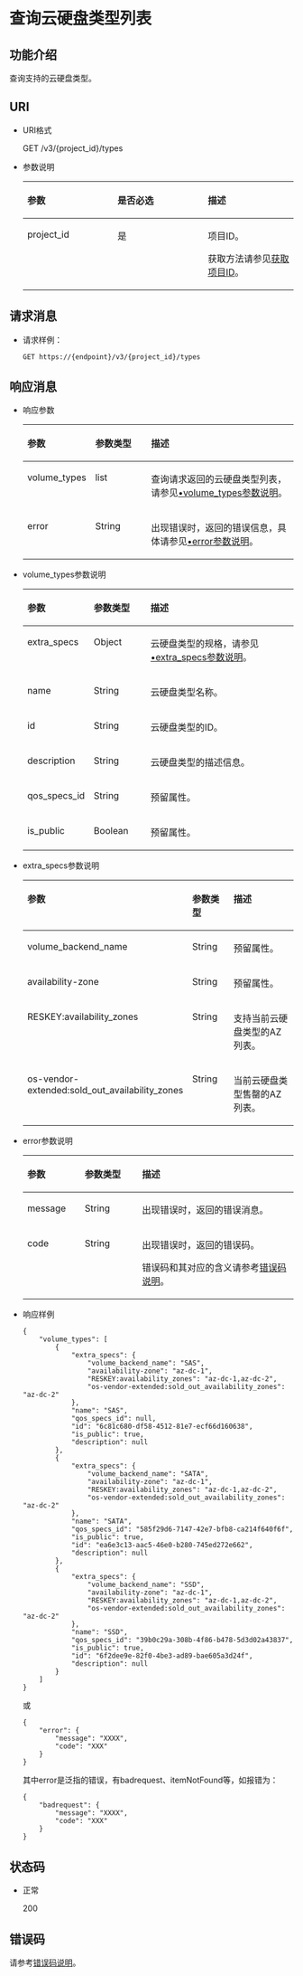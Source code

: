 # 查询云硬盘类型列表<a name="zh-cn_topic_0102647905"></a>

## 功能介绍<a name="section18389930"></a>

查询支持的云硬盘类型。

## URI<a name="section31291646"></a>

-   URI格式

    GET /v3/\{project\_id\}/types

-   参数说明

    <a name="table57434139"></a>
    <table><thead align="left"><tr id="row461342"><th class="cellrowborder" valign="top" width="33.33333333333333%" id="mcps1.1.4.1.1"><p id="p37368736"><a name="p37368736"></a><a name="p37368736"></a>参数</p>
    </th>
    <th class="cellrowborder" valign="top" width="33.33333333333333%" id="mcps1.1.4.1.2"><p id="p6968762"><a name="p6968762"></a><a name="p6968762"></a>是否必选</p>
    </th>
    <th class="cellrowborder" valign="top" width="33.33333333333333%" id="mcps1.1.4.1.3"><p id="p27598869"><a name="p27598869"></a><a name="p27598869"></a>描述</p>
    </th>
    </tr>
    </thead>
    <tbody><tr id="row20915929"><td class="cellrowborder" valign="top" width="33.33333333333333%" headers="mcps1.1.4.1.1 "><p id="p16468652"><a name="p16468652"></a><a name="p16468652"></a>project_id</p>
    </td>
    <td class="cellrowborder" valign="top" width="33.33333333333333%" headers="mcps1.1.4.1.2 "><p id="p58892473"><a name="p58892473"></a><a name="p58892473"></a>是</p>
    </td>
    <td class="cellrowborder" valign="top" width="33.33333333333333%" headers="mcps1.1.4.1.3 "><p id="p5560998"><a name="p5560998"></a><a name="p5560998"></a>项目ID。</p>
    <p id="p55811451337"><a name="p55811451337"></a><a name="p55811451337"></a>获取方法请参见<a href="获取项目ID.md">获取项目ID</a>。</p>
    </td>
    </tr>
    </tbody>
    </table>


## 请求消息<a name="section13189358"></a>

-   请求样例：

    ```
    GET https://{endpoint}/v3/{project_id}/types
    ```


## 响应消息<a name="section51595365"></a>

-   响应参数

    <a name="zh-cn_topic_0020235131_table157189144113"></a>
    <table><thead align="left"><tr id="zh-cn_topic_0020235131_row37118915416"><th class="cellrowborder" valign="top" width="21.43%" id="mcps1.1.4.1.1"><p id="zh-cn_topic_0020235131_p671295419"><a name="zh-cn_topic_0020235131_p671295419"></a><a name="zh-cn_topic_0020235131_p671295419"></a>参数</p>
    </th>
    <th class="cellrowborder" valign="top" width="21.43%" id="mcps1.1.4.1.2"><p id="zh-cn_topic_0020235131_p47159114117"><a name="zh-cn_topic_0020235131_p47159114117"></a><a name="zh-cn_topic_0020235131_p47159114117"></a>参数类型</p>
    </th>
    <th class="cellrowborder" valign="top" width="57.14%" id="mcps1.1.4.1.3"><p id="zh-cn_topic_0020235131_p1671199174116"><a name="zh-cn_topic_0020235131_p1671199174116"></a><a name="zh-cn_topic_0020235131_p1671199174116"></a>描述</p>
    </th>
    </tr>
    </thead>
    <tbody><tr id="zh-cn_topic_0020235131_row177120964114"><td class="cellrowborder" valign="top" width="21.43%" headers="mcps1.1.4.1.1 "><p id="zh-cn_topic_0020235131_p14711298413"><a name="zh-cn_topic_0020235131_p14711298413"></a><a name="zh-cn_topic_0020235131_p14711298413"></a>volume_types</p>
    </td>
    <td class="cellrowborder" valign="top" width="21.43%" headers="mcps1.1.4.1.2 "><p id="zh-cn_topic_0020235131_p971892416"><a name="zh-cn_topic_0020235131_p971892416"></a><a name="zh-cn_topic_0020235131_p971892416"></a>list</p>
    </td>
    <td class="cellrowborder" valign="top" width="57.14%" headers="mcps1.1.4.1.3 "><p id="zh-cn_topic_0020235131_p157117910419"><a name="zh-cn_topic_0020235131_p157117910419"></a><a name="zh-cn_topic_0020235131_p157117910419"></a>查询请求返回的云硬盘类型列表，请参见<a href="#zh-cn_topic_0020235131_li61994451201537">•volume_types参数说明</a>。</p>
    </td>
    </tr>
    <tr id="zh-cn_topic_0020235131_row971797416"><td class="cellrowborder" valign="top" width="21.43%" headers="mcps1.1.4.1.1 "><p id="zh-cn_topic_0020235131_p129522216412"><a name="zh-cn_topic_0020235131_p129522216412"></a><a name="zh-cn_topic_0020235131_p129522216412"></a>error</p>
    </td>
    <td class="cellrowborder" valign="top" width="21.43%" headers="mcps1.1.4.1.2 "><p id="zh-cn_topic_0020235131_p1595262111415"><a name="zh-cn_topic_0020235131_p1595262111415"></a><a name="zh-cn_topic_0020235131_p1595262111415"></a>String</p>
    </td>
    <td class="cellrowborder" valign="top" width="57.14%" headers="mcps1.1.4.1.3 "><p id="zh-cn_topic_0020235131_p109527215417"><a name="zh-cn_topic_0020235131_p109527215417"></a><a name="zh-cn_topic_0020235131_p109527215417"></a>出现错误时，返回的错误信息，具体请参见<a href="#zh-cn_topic_0020235131_li0419202382514">•error参数说明</a>。</p>
    </td>
    </tr>
    </tbody>
    </table>

-   <a name="zh-cn_topic_0020235131_li61994451201537"></a>volume\_types参数说明

    <a name="zh-cn_topic_0020235131_table5015685217931"></a>
    <table><thead align="left"><tr id="zh-cn_topic_0020235131_row3525603317931"><th class="cellrowborder" valign="top" width="21.45%" id="mcps1.1.4.1.1"><p id="zh-cn_topic_0020235131_p3716642517931"><a name="zh-cn_topic_0020235131_p3716642517931"></a><a name="zh-cn_topic_0020235131_p3716642517931"></a>参数</p>
    </th>
    <th class="cellrowborder" valign="top" width="21.41%" id="mcps1.1.4.1.2"><p id="zh-cn_topic_0020235131_p459600531514"><a name="zh-cn_topic_0020235131_p459600531514"></a><a name="zh-cn_topic_0020235131_p459600531514"></a>参数类型</p>
    </th>
    <th class="cellrowborder" valign="top" width="57.14%" id="mcps1.1.4.1.3"><p id="zh-cn_topic_0020235131_p4241583117931"><a name="zh-cn_topic_0020235131_p4241583117931"></a><a name="zh-cn_topic_0020235131_p4241583117931"></a>描述</p>
    </th>
    </tr>
    </thead>
    <tbody><tr id="zh-cn_topic_0020235131_row1313028517931"><td class="cellrowborder" valign="top" width="21.45%" headers="mcps1.1.4.1.1 "><p id="zh-cn_topic_0020235131_p5692013517931"><a name="zh-cn_topic_0020235131_p5692013517931"></a><a name="zh-cn_topic_0020235131_p5692013517931"></a>extra_specs</p>
    </td>
    <td class="cellrowborder" valign="top" width="21.41%" headers="mcps1.1.4.1.2 "><p id="zh-cn_topic_0020235131_p317768361514"><a name="zh-cn_topic_0020235131_p317768361514"></a><a name="zh-cn_topic_0020235131_p317768361514"></a>Object</p>
    </td>
    <td class="cellrowborder" valign="top" width="57.14%" headers="mcps1.1.4.1.3 "><p id="zh-cn_topic_0020235131_p5928829717931"><a name="zh-cn_topic_0020235131_p5928829717931"></a><a name="zh-cn_topic_0020235131_p5928829717931"></a>云硬盘类型的规格，请参见<a href="#zh-cn_topic_0020235131_li963595619529">•extra_specs参数说明</a>。</p>
    </td>
    </tr>
    <tr id="zh-cn_topic_0020235131_row6655870217931"><td class="cellrowborder" valign="top" width="21.45%" headers="mcps1.1.4.1.1 "><p id="zh-cn_topic_0020235131_p2254579917931"><a name="zh-cn_topic_0020235131_p2254579917931"></a><a name="zh-cn_topic_0020235131_p2254579917931"></a>name</p>
    </td>
    <td class="cellrowborder" valign="top" width="21.41%" headers="mcps1.1.4.1.2 "><p id="zh-cn_topic_0020235131_p378706671514"><a name="zh-cn_topic_0020235131_p378706671514"></a><a name="zh-cn_topic_0020235131_p378706671514"></a>String</p>
    </td>
    <td class="cellrowborder" valign="top" width="57.14%" headers="mcps1.1.4.1.3 "><p id="zh-cn_topic_0020235131_p1505171317931"><a name="zh-cn_topic_0020235131_p1505171317931"></a><a name="zh-cn_topic_0020235131_p1505171317931"></a>云硬盘类型名称。</p>
    </td>
    </tr>
    <tr id="zh-cn_topic_0020235131_row124769217931"><td class="cellrowborder" valign="top" width="21.45%" headers="mcps1.1.4.1.1 "><p id="zh-cn_topic_0020235131_p3395425317931"><a name="zh-cn_topic_0020235131_p3395425317931"></a><a name="zh-cn_topic_0020235131_p3395425317931"></a>id</p>
    </td>
    <td class="cellrowborder" valign="top" width="21.41%" headers="mcps1.1.4.1.2 "><p id="zh-cn_topic_0020235131_p476251801514"><a name="zh-cn_topic_0020235131_p476251801514"></a><a name="zh-cn_topic_0020235131_p476251801514"></a>String</p>
    </td>
    <td class="cellrowborder" valign="top" width="57.14%" headers="mcps1.1.4.1.3 "><p id="zh-cn_topic_0020235131_p3954068517931"><a name="zh-cn_topic_0020235131_p3954068517931"></a><a name="zh-cn_topic_0020235131_p3954068517931"></a>云硬盘类型的ID。</p>
    </td>
    </tr>
    <tr id="zh-cn_topic_0020235131_row17240824161631"><td class="cellrowborder" valign="top" width="21.45%" headers="mcps1.1.4.1.1 "><p id="zh-cn_topic_0020235131_p54329535161631"><a name="zh-cn_topic_0020235131_p54329535161631"></a><a name="zh-cn_topic_0020235131_p54329535161631"></a>description</p>
    </td>
    <td class="cellrowborder" valign="top" width="21.41%" headers="mcps1.1.4.1.2 "><p id="zh-cn_topic_0020235131_p38616177161631"><a name="zh-cn_topic_0020235131_p38616177161631"></a><a name="zh-cn_topic_0020235131_p38616177161631"></a>String</p>
    </td>
    <td class="cellrowborder" valign="top" width="57.14%" headers="mcps1.1.4.1.3 "><p id="zh-cn_topic_0020235131_p24780220161631"><a name="zh-cn_topic_0020235131_p24780220161631"></a><a name="zh-cn_topic_0020235131_p24780220161631"></a>云硬盘类型的描述信息。</p>
    </td>
    </tr>
    <tr id="zh-cn_topic_0020235131_row1027115162029"><td class="cellrowborder" valign="top" width="21.45%" headers="mcps1.1.4.1.1 "><p id="zh-cn_topic_0020235131_p16087523162029"><a name="zh-cn_topic_0020235131_p16087523162029"></a><a name="zh-cn_topic_0020235131_p16087523162029"></a>qos_specs_id</p>
    </td>
    <td class="cellrowborder" valign="top" width="21.41%" headers="mcps1.1.4.1.2 "><p id="zh-cn_topic_0020235131_p28020971162029"><a name="zh-cn_topic_0020235131_p28020971162029"></a><a name="zh-cn_topic_0020235131_p28020971162029"></a>String</p>
    </td>
    <td class="cellrowborder" valign="top" width="57.14%" headers="mcps1.1.4.1.3 "><p id="zh-cn_topic_0020235131_p34413580162029"><a name="zh-cn_topic_0020235131_p34413580162029"></a><a name="zh-cn_topic_0020235131_p34413580162029"></a><span id="zh-cn_topic_0020235131_text3111131184916"><a name="zh-cn_topic_0020235131_text3111131184916"></a><a name="zh-cn_topic_0020235131_text3111131184916"></a>预留属性。</span></p>
    </td>
    </tr>
    <tr id="zh-cn_topic_0020235131_row12948331162139"><td class="cellrowborder" valign="top" width="21.45%" headers="mcps1.1.4.1.1 "><p id="zh-cn_topic_0020235131_p42181927162139"><a name="zh-cn_topic_0020235131_p42181927162139"></a><a name="zh-cn_topic_0020235131_p42181927162139"></a>is_public</p>
    </td>
    <td class="cellrowborder" valign="top" width="21.41%" headers="mcps1.1.4.1.2 "><p id="zh-cn_topic_0020235131_p61292894162139"><a name="zh-cn_topic_0020235131_p61292894162139"></a><a name="zh-cn_topic_0020235131_p61292894162139"></a>Boolean</p>
    </td>
    <td class="cellrowborder" valign="top" width="57.14%" headers="mcps1.1.4.1.3 "><p id="zh-cn_topic_0020235131_p26369379162139"><a name="zh-cn_topic_0020235131_p26369379162139"></a><a name="zh-cn_topic_0020235131_p26369379162139"></a><span id="zh-cn_topic_0020235131_text10706161911492"><a name="zh-cn_topic_0020235131_text10706161911492"></a><a name="zh-cn_topic_0020235131_text10706161911492"></a>预留属性。</span></p>
    </td>
    </tr>
    </tbody>
    </table>

-   <a name="zh-cn_topic_0020235131_li963595619529"></a>extra\_specs参数说明

    <a name="zh-cn_topic_0020235131_table1763545695210"></a>
    <table><thead align="left"><tr id="zh-cn_topic_0020235131_row16361656165213"><th class="cellrowborder" valign="top" width="21.45%" id="mcps1.1.4.1.1"><p id="zh-cn_topic_0020235131_p1763619566527"><a name="zh-cn_topic_0020235131_p1763619566527"></a><a name="zh-cn_topic_0020235131_p1763619566527"></a>参数</p>
    </th>
    <th class="cellrowborder" valign="top" width="21.41%" id="mcps1.1.4.1.2"><p id="zh-cn_topic_0020235131_p18636105619529"><a name="zh-cn_topic_0020235131_p18636105619529"></a><a name="zh-cn_topic_0020235131_p18636105619529"></a>参数类型</p>
    </th>
    <th class="cellrowborder" valign="top" width="57.14%" id="mcps1.1.4.1.3"><p id="zh-cn_topic_0020235131_p186361556155214"><a name="zh-cn_topic_0020235131_p186361556155214"></a><a name="zh-cn_topic_0020235131_p186361556155214"></a>描述</p>
    </th>
    </tr>
    </thead>
    <tbody><tr id="zh-cn_topic_0020235131_row56365565526"><td class="cellrowborder" valign="top" width="21.45%" headers="mcps1.1.4.1.1 "><p id="zh-cn_topic_0020235131_p063625610529"><a name="zh-cn_topic_0020235131_p063625610529"></a><a name="zh-cn_topic_0020235131_p063625610529"></a>volume_backend_name</p>
    </td>
    <td class="cellrowborder" valign="top" width="21.41%" headers="mcps1.1.4.1.2 "><p id="zh-cn_topic_0020235131_p3636165635219"><a name="zh-cn_topic_0020235131_p3636165635219"></a><a name="zh-cn_topic_0020235131_p3636165635219"></a>String</p>
    </td>
    <td class="cellrowborder" valign="top" width="57.14%" headers="mcps1.1.4.1.3 "><p id="zh-cn_topic_0020235131_p17636185614527"><a name="zh-cn_topic_0020235131_p17636185614527"></a><a name="zh-cn_topic_0020235131_p17636185614527"></a><span id="zh-cn_topic_0020235131_text205233101097"><a name="zh-cn_topic_0020235131_text205233101097"></a><a name="zh-cn_topic_0020235131_text205233101097"></a>预留属性。</span></p>
    </td>
    </tr>
    <tr id="zh-cn_topic_0020235131_row156362568523"><td class="cellrowborder" valign="top" width="21.45%" headers="mcps1.1.4.1.1 "><p id="zh-cn_topic_0020235131_p863675695214"><a name="zh-cn_topic_0020235131_p863675695214"></a><a name="zh-cn_topic_0020235131_p863675695214"></a>availability-zone</p>
    </td>
    <td class="cellrowborder" valign="top" width="21.41%" headers="mcps1.1.4.1.2 "><p id="zh-cn_topic_0020235131_p8636175665214"><a name="zh-cn_topic_0020235131_p8636175665214"></a><a name="zh-cn_topic_0020235131_p8636175665214"></a>String</p>
    </td>
    <td class="cellrowborder" valign="top" width="57.14%" headers="mcps1.1.4.1.3 "><p id="zh-cn_topic_0020235131_p18636356185213"><a name="zh-cn_topic_0020235131_p18636356185213"></a><a name="zh-cn_topic_0020235131_p18636356185213"></a><span id="zh-cn_topic_0020235131_text533914121390"><a name="zh-cn_topic_0020235131_text533914121390"></a><a name="zh-cn_topic_0020235131_text533914121390"></a>预留属性。</span></p>
    </td>
    </tr>
    <tr id="zh-cn_topic_0020235131_row3637135611527"><td class="cellrowborder" valign="top" width="21.45%" headers="mcps1.1.4.1.1 "><p id="zh-cn_topic_0020235131_p163710561529"><a name="zh-cn_topic_0020235131_p163710561529"></a><a name="zh-cn_topic_0020235131_p163710561529"></a>RESKEY:availability_zones</p>
    </td>
    <td class="cellrowborder" valign="top" width="21.41%" headers="mcps1.1.4.1.2 "><p id="zh-cn_topic_0020235131_p166374562525"><a name="zh-cn_topic_0020235131_p166374562525"></a><a name="zh-cn_topic_0020235131_p166374562525"></a>String</p>
    </td>
    <td class="cellrowborder" valign="top" width="57.14%" headers="mcps1.1.4.1.3 "><p id="zh-cn_topic_0020235131_p3637756205214"><a name="zh-cn_topic_0020235131_p3637756205214"></a><a name="zh-cn_topic_0020235131_p3637756205214"></a>支持当前云硬盘类型的AZ列表。</p>
    </td>
    </tr>
    <tr id="zh-cn_topic_0020235131_row16371656175219"><td class="cellrowborder" valign="top" width="21.45%" headers="mcps1.1.4.1.1 "><p id="zh-cn_topic_0020235131_p1363716565526"><a name="zh-cn_topic_0020235131_p1363716565526"></a><a name="zh-cn_topic_0020235131_p1363716565526"></a>os-vendor-extended:sold_out_availability_zones</p>
    </td>
    <td class="cellrowborder" valign="top" width="21.41%" headers="mcps1.1.4.1.2 "><p id="zh-cn_topic_0020235131_p0637456155216"><a name="zh-cn_topic_0020235131_p0637456155216"></a><a name="zh-cn_topic_0020235131_p0637456155216"></a>String</p>
    </td>
    <td class="cellrowborder" valign="top" width="57.14%" headers="mcps1.1.4.1.3 "><p id="zh-cn_topic_0020235131_p1063725695214"><a name="zh-cn_topic_0020235131_p1063725695214"></a><a name="zh-cn_topic_0020235131_p1063725695214"></a>当前云硬盘类型售罄的AZ列表。</p>
    </td>
    </tr>
    </tbody>
    </table>

-   <a name="zh-cn_topic_0020235131_li0419202382514"></a>error参数说明

    <a name="zh-cn_topic_0020235131_zh-cn_topic_0020235144_table15441099103019"></a>
    <table><thead align="left"><tr id="zh-cn_topic_0020235131_zh-cn_topic_0020235144_row54094047103019"><th class="cellrowborder" valign="top" width="21.17788221177882%" id="mcps1.1.4.1.1"><p id="zh-cn_topic_0020235131_zh-cn_topic_0020235144_p19541716103019"><a name="zh-cn_topic_0020235131_zh-cn_topic_0020235144_p19541716103019"></a><a name="zh-cn_topic_0020235131_zh-cn_topic_0020235144_p19541716103019"></a>参数</p>
    </th>
    <th class="cellrowborder" valign="top" width="21.17788221177882%" id="mcps1.1.4.1.2"><p id="zh-cn_topic_0020235131_zh-cn_topic_0020235144_p39375186103019"><a name="zh-cn_topic_0020235131_zh-cn_topic_0020235144_p39375186103019"></a><a name="zh-cn_topic_0020235131_zh-cn_topic_0020235144_p39375186103019"></a>参数类型</p>
    </th>
    <th class="cellrowborder" valign="top" width="57.64423557644236%" id="mcps1.1.4.1.3"><p id="zh-cn_topic_0020235131_zh-cn_topic_0020235144_p38578950103019"><a name="zh-cn_topic_0020235131_zh-cn_topic_0020235144_p38578950103019"></a><a name="zh-cn_topic_0020235131_zh-cn_topic_0020235144_p38578950103019"></a>描述</p>
    </th>
    </tr>
    </thead>
    <tbody><tr id="zh-cn_topic_0020235131_zh-cn_topic_0020235144_row59401790103019"><td class="cellrowborder" valign="top" width="21.17788221177882%" headers="mcps1.1.4.1.1 "><p id="zh-cn_topic_0020235131_zh-cn_topic_0020235144_p46815658103019"><a name="zh-cn_topic_0020235131_zh-cn_topic_0020235144_p46815658103019"></a><a name="zh-cn_topic_0020235131_zh-cn_topic_0020235144_p46815658103019"></a>message</p>
    </td>
    <td class="cellrowborder" valign="top" width="21.17788221177882%" headers="mcps1.1.4.1.2 "><p id="zh-cn_topic_0020235131_zh-cn_topic_0020235144_p33971979103019"><a name="zh-cn_topic_0020235131_zh-cn_topic_0020235144_p33971979103019"></a><a name="zh-cn_topic_0020235131_zh-cn_topic_0020235144_p33971979103019"></a>String</p>
    </td>
    <td class="cellrowborder" valign="top" width="57.64423557644236%" headers="mcps1.1.4.1.3 "><p id="zh-cn_topic_0020235131_zh-cn_topic_0020235144_p21623243103019"><a name="zh-cn_topic_0020235131_zh-cn_topic_0020235144_p21623243103019"></a><a name="zh-cn_topic_0020235131_zh-cn_topic_0020235144_p21623243103019"></a>出现错误时，返回的错误消息。</p>
    </td>
    </tr>
    <tr id="zh-cn_topic_0020235131_zh-cn_topic_0020235144_row60391466103019"><td class="cellrowborder" valign="top" width="21.17788221177882%" headers="mcps1.1.4.1.1 "><p id="zh-cn_topic_0020235131_zh-cn_topic_0020235144_p59870541103019"><a name="zh-cn_topic_0020235131_zh-cn_topic_0020235144_p59870541103019"></a><a name="zh-cn_topic_0020235131_zh-cn_topic_0020235144_p59870541103019"></a>code</p>
    </td>
    <td class="cellrowborder" valign="top" width="21.17788221177882%" headers="mcps1.1.4.1.2 "><p id="zh-cn_topic_0020235131_zh-cn_topic_0020235144_p17675690103019"><a name="zh-cn_topic_0020235131_zh-cn_topic_0020235144_p17675690103019"></a><a name="zh-cn_topic_0020235131_zh-cn_topic_0020235144_p17675690103019"></a>String</p>
    </td>
    <td class="cellrowborder" valign="top" width="57.64423557644236%" headers="mcps1.1.4.1.3 "><p id="zh-cn_topic_0020235131_zh-cn_topic_0020235144_p6087468103019"><a name="zh-cn_topic_0020235131_zh-cn_topic_0020235144_p6087468103019"></a><a name="zh-cn_topic_0020235131_zh-cn_topic_0020235144_p6087468103019"></a>出现错误时，返回的错误码。</p>
    <p id="zh-cn_topic_0020235131_zh-cn_topic_0020235144_p54787218103019"><a name="zh-cn_topic_0020235131_zh-cn_topic_0020235144_p54787218103019"></a><a name="zh-cn_topic_0020235131_zh-cn_topic_0020235144_p54787218103019"></a>错误码和其对应的含义请参考<a href="错误码说明.md">错误码说明</a>。</p>
    </td>
    </tr>
    </tbody>
    </table>

-   响应样例

    ```
    { 
        "volume_types": [ 
            { 
                "extra_specs": { 
                    "volume_backend_name": "SAS",  
                    "availability-zone": "az-dc-1",  
                    "RESKEY:availability_zones": "az-dc-1,az-dc-2",  
                    "os-vendor-extended:sold_out_availability_zones": "az-dc-2" 
                },  
                "name": "SAS",  
                "qos_specs_id": null,  
                "id": "6c81c680-df58-4512-81e7-ecf66d160638",  
                "is_public": true,  
                "description": null 
            },  
            { 
                "extra_specs": { 
                    "volume_backend_name": "SATA",  
                    "availability-zone": "az-dc-1",  
                    "RESKEY:availability_zones": "az-dc-1,az-dc-2",  
                    "os-vendor-extended:sold_out_availability_zones": "az-dc-2"  
                },  
                "name": "SATA",  
                "qos_specs_id": "585f29d6-7147-42e7-bfb8-ca214f640f6f",  
                "is_public": true,  
                "id": "ea6e3c13-aac5-46e0-b280-745ed272e662",  
                "description": null 
            },  
            { 
                "extra_specs": { 
                    "volume_backend_name": "SSD",  
                    "availability-zone": "az-dc-1",  
                    "RESKEY:availability_zones": "az-dc-1,az-dc-2",  
                    "os-vendor-extended:sold_out_availability_zones": "az-dc-2"
                },  
                "name": "SSD",  
                "qos_specs_id": "39b0c29a-308b-4f86-b478-5d3d02a43837",  
                "is_public": true,  
                "id": "6f2dee9e-82f0-4be3-ad89-bae605a3d24f",  
                "description": null 
            } 
        ] 
    }
    ```

    或

    ```
    {
        "error": {
            "message": "XXXX", 
            "code": "XXX"
        }
    }
    ```

    其中error是泛指的错误，有badrequest、itemNotFound等，如报错为：

    ```
    {
        "badrequest": {
            "message": "XXXX", 
            "code": "XXX"
        }
    }
    ```


## 状态码<a name="section61705107"></a>

-   正常

    200


## 错误码<a name="section431317151242"></a>

请参考[错误码说明](错误码说明.md)。


